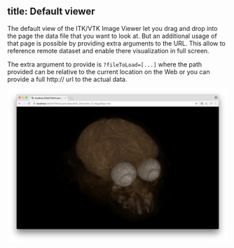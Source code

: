 title: Default viewer
---

The default view of the ITK/VTK Image Viewer let you drag and drop into the page the data file that you want to look at.
But an additional usage of that page is possible by providing extra arguments to the URL. This allow to reference remote dataset and enable there visualization in full screen.

The extra argument to provide is `?fileToLoad=[...]` where the path provided can be relative to the current location on the Web or you can provide a full http:// url to the actual data.

![ItkVtkImageViewer](./dataViewer.jpg)
